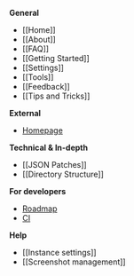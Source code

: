 **General**

* [[Home]]
* [[About]]
* [[FAQ]]
* [[Getting Started]]
* [[Settings]]
* [[Tools]]
* [[Feedback]]
* [[Tips and Tricks]]

**External**

* [Homepage](http://multimc.org)

**Technical & In-depth**

* [[JSON Patches]]
* [[Directory Structure]]

**For developers**

* [Roadmap](https://www.pivotaltracker.com/s/projects/869353)
* [CI](http://ci.multimc.org/)

**Help**

* [[Instance settings]]
* [[Screenshot management]]